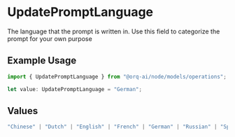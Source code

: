 # UpdatePromptLanguage

The language that the prompt is written in. Use this field to categorize the prompt for your own purpose

## Example Usage

```typescript
import { UpdatePromptLanguage } from "@orq-ai/node/models/operations";

let value: UpdatePromptLanguage = "German";
```

## Values

```typescript
"Chinese" | "Dutch" | "English" | "French" | "German" | "Russian" | "Spanish"
```